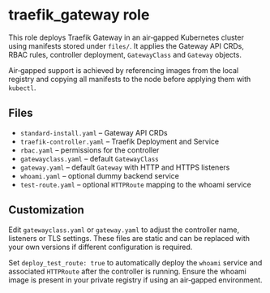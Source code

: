 # traefik_gateway role

This role deploys Traefik Gateway in an air‑gapped Kubernetes cluster using manifests stored under `files/`.
It applies the Gateway API CRDs, RBAC rules, controller deployment, `GatewayClass` and `Gateway` objects.

Air‑gapped support is achieved by referencing images from the local registry and copying all manifests to the node before applying them with `kubectl`.

## Files
- `standard-install.yaml` – Gateway API CRDs
- `traefik-controller.yaml` – Traefik Deployment and Service
- `rbac.yaml` – permissions for the controller
- `gatewayclass.yaml` – default `GatewayClass`
- `gateway.yaml` – default `Gateway` with HTTP and HTTPS listeners
- `whoami.yaml` – optional dummy backend service
- `test-route.yaml` – optional `HTTPRoute` mapping to the whoami service

## Customization
Edit `gatewayclass.yaml` or `gateway.yaml` to adjust the controller name, listeners or TLS settings. These files are static and can be replaced with your own versions if different configuration is required.

Set `deploy_test_route: true` to automatically deploy the `whoami` service and associated `HTTPRoute` after the controller is running. Ensure the whoami image is present in your private registry if using an air‑gapped environment.
